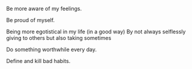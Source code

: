 Be more aware of my feelings.

Be proud of myself.

Being more egotistical in my life (in a good way)
By not always selflessly giving to others but also taking sometimes

Do something worthwhile every day.

Define and kill bad habits.
